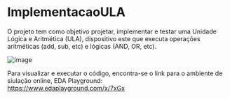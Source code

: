 # ImplementacaoULA
O projeto tem como objetivo projetar, implementar e testar uma Unidade Lógica e Aritmética (ULA), dispositivo este que executa operações aritméticas (add, sub, etc) e lógicas (AND, OR, etc).

![image](https://user-images.githubusercontent.com/100099053/214178196-f5dfb2e9-ac41-46a6-9381-6b2d7899b4cf.png)


Para visualizar e executar o código, encontra-se o link para o ambiente de siulação online, EDA Playground:
<br/>https://www.edaplayground.com/x/7xGx
